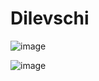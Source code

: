 # Dilevschi

![image](https://github.com/CatalinaDiv/Dilevschi/assets/149044496/ed36cdc5-925f-4f95-9f6d-4e9f0092c4ab)

![image](https://github.com/CatalinaDiv/Dilevschi/assets/149044496/204ca524-3f1b-438f-8ca8-5f35563b8f03)
